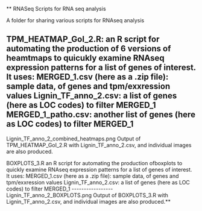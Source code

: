 ** RNASeq
Scripts for RNA seq analysis

A folder for sharing various scripts for RNAseq analysis

TPM_HEATMAP_GoI_2.R:                      an R script for automating the production of 6 versions of heamtmaps to quicukly examine RNAseq expression patterns for a  list of genes of interest. It uses:
  MERGED_1.csv (here as a .zip file):     sample data, of genes and tpm/exxression values
  Lignin_TF_anno_2.csv:                   a list of genes (here as LOC codes)  to filter MERGED_1
  MERGED_1_patho.csv:                     another list of genes (here as LOC codes)  to filter MERGED_1
  -----------------
  Lignin_TF_anno_2_combined_heatmaps.png  Output of TPM_HEATMAP_GoI_2.R with  Lignin_TF_anno_2.csv, and individual images are also produced.


  

BOXPLOTS_3.R                               an R script for automating the production ofboxplots to quickly examine RNAseq expression patterns for a  list of genes of interest. It uses:
  MERGED_1.csv (here as a .zip file):     sample data, of genes and tpm/exxression values
   Lignin_TF_anno_2.csv:                  a list of genes (here as LOC codes)  to filter MERGED_1
    -----------------
  Lignin_TF_anno_2_BOXPLOTS.png                    Output of BOXPLOTS_3.R  with  Lignin_TF_anno_2.csv, and individual images are also produced.**
                  
